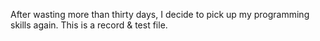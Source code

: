 After wasting more than thirty days, I decide to pick up my programming skills again.
This is a record & test file.
